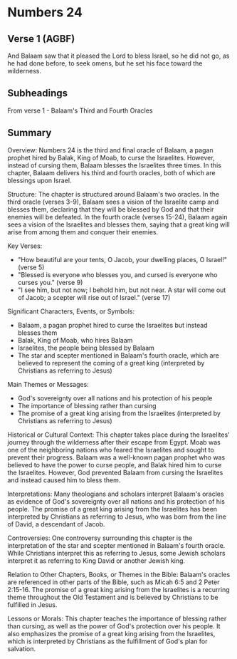 # Numbers 24

## Verse 1 (AGBF)

And Balaam saw that it pleased the Lord to bless Israel, so he did not go, as he had done before, to seek omens, but he set his face toward the wilderness.

## Subheadings

From verse 1 - Balaam's Third and Fourth Oracles

## Summary

Overview:
Numbers 24 is the third and final oracle of Balaam, a pagan prophet hired by Balak, King of Moab, to curse the Israelites. However, instead of cursing them, Balaam blesses the Israelites three times. In this chapter, Balaam delivers his third and fourth oracles, both of which are blessings upon Israel.

Structure:
The chapter is structured around Balaam's two oracles. In the third oracle (verses 3-9), Balaam sees a vision of the Israelite camp and blesses them, declaring that they will be blessed by God and that their enemies will be defeated. In the fourth oracle (verses 15-24), Balaam again sees a vision of the Israelites and blesses them, saying that a great king will arise from among them and conquer their enemies.

Key Verses:
- "How beautiful are your tents, O Jacob, your dwelling places, O Israel!" (verse 5)
- "Blessed is everyone who blesses you, and cursed is everyone who curses you." (verse 9)
- "I see him, but not now; I behold him, but not near. A star will come out of Jacob; a scepter will rise out of Israel." (verse 17)

Significant Characters, Events, or Symbols:
- Balaam, a pagan prophet hired to curse the Israelites but instead blesses them
- Balak, King of Moab, who hires Balaam
- Israelites, the people being blessed by Balaam
- The star and scepter mentioned in Balaam's fourth oracle, which are believed to represent the coming of a great king (interpreted by Christians as referring to Jesus)

Main Themes or Messages:
- God's sovereignty over all nations and his protection of his people
- The importance of blessing rather than cursing
- The promise of a great king arising from the Israelites (interpreted by Christians as referring to Jesus)

Historical or Cultural Context:
This chapter takes place during the Israelites' journey through the wilderness after their escape from Egypt. Moab was one of the neighboring nations who feared the Israelites and sought to prevent their progress. Balaam was a well-known pagan prophet who was believed to have the power to curse people, and Balak hired him to curse the Israelites. However, God prevented Balaam from cursing the Israelites and instead caused him to bless them.

Interpretations:
Many theologians and scholars interpret Balaam's oracles as evidence of God's sovereignty over all nations and his protection of his people. The promise of a great king arising from the Israelites has been interpreted by Christians as referring to Jesus, who was born from the line of David, a descendant of Jacob.

Controversies:
One controversy surrounding this chapter is the interpretation of the star and scepter mentioned in Balaam's fourth oracle. While Christians interpret this as referring to Jesus, some Jewish scholars interpret it as referring to King David or another Jewish king.

Relation to Other Chapters, Books, or Themes in the Bible:
Balaam's oracles are referenced in other parts of the Bible, such as Micah 6:5 and 2 Peter 2:15-16. The promise of a great king arising from the Israelites is a recurring theme throughout the Old Testament and is believed by Christians to be fulfilled in Jesus.

Lessons or Morals:
This chapter teaches the importance of blessing rather than cursing, as well as the power of God's protection over his people. It also emphasizes the promise of a great king arising from the Israelites, which is interpreted by Christians as the fulfillment of God's plan for salvation.